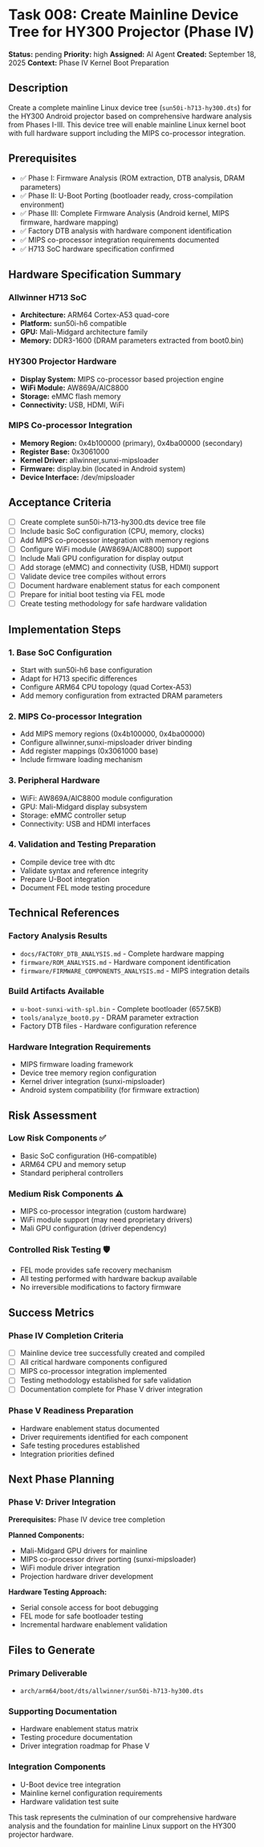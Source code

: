 # Task 008: Create Mainline Device Tree for HY300 Projector (Phase IV)

**Status:** pending
**Priority:** high
**Assigned:** AI Agent
**Created:** September 18, 2025
**Context:** Phase IV Kernel Boot Preparation

## Description

Create a complete mainline Linux device tree (`sun50i-h713-hy300.dts`) for the HY300 Android projector based on comprehensive hardware analysis from Phases I-III. This device tree will enable mainline Linux kernel boot with full hardware support including the MIPS co-processor integration.

## Prerequisites

- ✅ Phase I: Firmware Analysis (ROM extraction, DTB analysis, DRAM parameters)
- ✅ Phase II: U-Boot Porting (bootloader ready, cross-compilation environment)
- ✅ Phase III: Complete Firmware Analysis (Android kernel, MIPS firmware, hardware mapping)
- ✅ Factory DTB analysis with hardware component identification
- ✅ MIPS co-processor integration requirements documented
- ✅ H713 SoC hardware specification confirmed

## Hardware Specification Summary

### **Allwinner H713 SoC**
- **Architecture:** ARM64 Cortex-A53 quad-core
- **Platform:** sun50i-h6 compatible
- **GPU:** Mali-Midgard architecture family
- **Memory:** DDR3-1600 (DRAM parameters extracted from boot0.bin)

### **HY300 Projector Hardware**
- **Display System:** MIPS co-processor based projection engine
- **WiFi Module:** AW869A/AIC8800 
- **Storage:** eMMC flash memory
- **Connectivity:** USB, HDMI, WiFi

### **MIPS Co-processor Integration**
- **Memory Region:** 0x4b100000 (primary), 0x4ba00000 (secondary)
- **Register Base:** 0x3061000
- **Kernel Driver:** allwinner,sunxi-mipsloader
- **Firmware:** display.bin (located in Android system)
- **Device Interface:** /dev/mipsloader

## Acceptance Criteria

- [ ] Create complete sun50i-h713-hy300.dts device tree file
- [ ] Include basic SoC configuration (CPU, memory, clocks)
- [ ] Add MIPS co-processor integration with memory regions
- [ ] Configure WiFi module (AW869A/AIC8800) support
- [ ] Include Mali GPU configuration for display output
- [ ] Add storage (eMMC) and connectivity (USB, HDMI) support
- [ ] Validate device tree compiles without errors
- [ ] Document hardware enablement status for each component
- [ ] Prepare for initial boot testing via FEL mode
- [ ] Create testing methodology for safe hardware validation

## Implementation Steps

### 1. **Base SoC Configuration**
- Start with sun50i-h6 base configuration
- Adapt for H713 specific differences
- Configure ARM64 CPU topology (quad Cortex-A53)
- Add memory configuration from extracted DRAM parameters

### 2. **MIPS Co-processor Integration**
- Add MIPS memory regions (0x4b100000, 0x4ba00000)
- Configure allwinner,sunxi-mipsloader driver binding
- Add register mappings (0x3061000 base)
- Include firmware loading mechanism

### 3. **Peripheral Hardware**
- WiFi: AW869A/AIC8800 module configuration
- GPU: Mali-Midgard display subsystem
- Storage: eMMC controller setup
- Connectivity: USB and HDMI interfaces

### 4. **Validation and Testing Preparation**
- Compile device tree with dtc
- Validate syntax and reference integrity
- Prepare U-Boot integration
- Document FEL mode testing procedure

## Technical References

### **Factory Analysis Results**
- `docs/FACTORY_DTB_ANALYSIS.md` - Complete hardware mapping
- `firmware/ROM_ANALYSIS.md` - Hardware component identification
- `firmware/FIRMWARE_COMPONENTS_ANALYSIS.md` - MIPS integration details

### **Build Artifacts Available**
- `u-boot-sunxi-with-spl.bin` - Complete bootloader (657.5KB)
- `tools/analyze_boot0.py` - DRAM parameter extraction
- Factory DTB files - Hardware configuration reference

### **Hardware Integration Requirements**
- MIPS firmware loading framework
- Device tree memory region configuration
- Kernel driver integration (sunxi-mipsloader)
- Android system compatibility (for firmware extraction)

## Risk Assessment

### **Low Risk Components** ✅
- Basic SoC configuration (H6-compatible)
- ARM64 CPU and memory setup
- Standard peripheral controllers

### **Medium Risk Components** ⚠️
- MIPS co-processor integration (custom hardware)
- WiFi module support (may need proprietary drivers)
- Mali GPU configuration (driver dependency)

### **Controlled Risk Testing** 🛡️
- FEL mode provides safe recovery mechanism
- All testing performed with hardware backup available
- No irreversible modifications to factory firmware

## Success Metrics

### **Phase IV Completion Criteria**
- [ ] Mainline device tree successfully created and compiled
- [ ] All critical hardware components configured
- [ ] MIPS co-processor integration implemented
- [ ] Testing methodology established for safe validation
- [ ] Documentation complete for Phase V driver integration

### **Phase V Readiness Preparation**
- Hardware enablement status documented
- Driver requirements identified for each component
- Safe testing procedures established
- Integration priorities defined

## Next Phase Planning

### **Phase V: Driver Integration** 
**Prerequisites:** Phase IV device tree completion

**Planned Components:**
- Mali-Midgard GPU drivers for mainline
- MIPS co-processor driver porting (sunxi-mipsloader)
- WiFi module driver integration
- Projection hardware driver development

**Hardware Testing Approach:**
- Serial console access for boot debugging
- FEL mode for safe bootloader testing
- Incremental hardware enablement validation

## Files to Generate

### **Primary Deliverable**
- `arch/arm64/boot/dts/allwinner/sun50i-h713-hy300.dts`

### **Supporting Documentation**
- Hardware enablement status matrix
- Testing procedure documentation
- Driver integration roadmap for Phase V

### **Integration Components**
- U-Boot device tree integration
- Mainline kernel configuration requirements
- Hardware validation test suite

This task represents the culmination of our comprehensive hardware analysis and the foundation for mainline Linux support on the HY300 projector hardware.